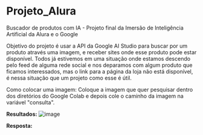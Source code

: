 # Projeto_Alura
Buscador de produtos com IA - Projeto final da Imersão de Inteligência Artificial da Alura e o Google

Objetivo do projeto é usar a API da Google AI Studio para buscar por um produto através uma imagem, e receber sites onde esse produto pode estar disponível.
Todos já estivemos em uma situação onde estamos descendo pelo feed de alguma rede social e nos deparamos com algum produto que ficamos interessados, mas o link para a página da loja não está disponível, é nessa situação que um projeto como esse é útil.

Como colocar uma imagem:
Coloque a imagem que quer pesquisar dentro dos diretórios do Google Colab e depois cole o caminho da imagem na variável "consulta".

**Resultados:**
![image](https://github.com/leonardomeneguetti/Projeto_Alura/assets/159548686/03113174-5f5e-49bd-ae78-b9f2cbb79a73)

**Resposta:**

